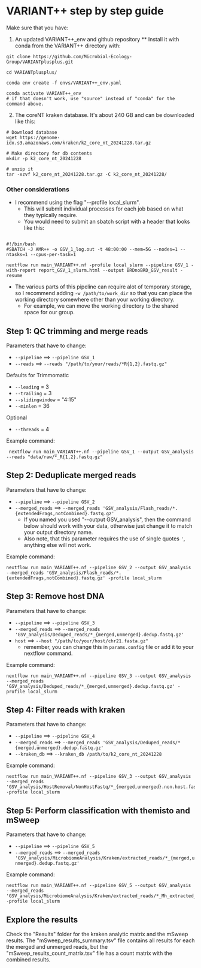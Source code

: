 # VARIANT++ step by step guide

Make sure that you have:
1. An updated VARIANT++_env and github repository
** Install it with conda from the VARIANT++ directory with: 
```
git clone https://github.com/Microbial-Ecology-Group/VARIANTplusplus.git

cd VARIANTplusplus/

conda env create -f envs/VARIANT++_env.yaml 

conda activate VARIANT++_env
# if that doesn't work, use "source" instead of "conda" for the command above.

```
2. The coreNT kraken database. It's about 240 GB and can be downloaded like this:
```
# Download database
wget https://genome-idx.s3.amazonaws.com/kraken/k2_core_nt_20241228.tar.gz

# Make directory for db contents
mkdir -p k2_core_nt_20241228

# unzip it 
tar -xzvf k2_core_nt_20241228.tar.gz -C k2_core_nt_20241228/ 
```

### Other considerations

* I recommend using the flag "--profile local_slurm". 
    * This will submit individual processes for each job based on what they typically require.
    * You would need to submit an sbatch script with a header that looks like this:

```

#!/bin/bash
#SBATCH -J AMR++ -o GSV_1_log.out -t 48:00:00 --mem=5G --nodes=1 --ntasks=1 --cpus-per-task=1

nextflow run main_VARIANT++.nf -profile local_slurm --pipeline GSV_1 -with-report report_GSV_1_slurm.html --output BRDnoBRD_GSV_result -resume
```

* The various parts of this pipeline can require alot of temporary storage, so I recommend adding `-w /path/to/work_dir` so that you can place the working directory somewhere other than your working directory.
    * For example, we can move the working directory to the shared space for our group.

## Step 1: QC trimming and merge reads

Parameters that have to change:
* `--pipeline` ==> `--pipeline GSV_1`
* `--reads`  ==> `--reads "/path/to/your/reads/*R{1,2}.fastq.gz"`

Defaults for Trimmomatic
* `--leading` = 3
* `--trailing` = 3
* `--slidingwindow` = "4:15"
* `--minlen` = 36

Optional
* `--threads` = 4


Example command:

```
 nextflow run main_VARIANT++.nf --pipeline GSV_1 --output GSV_analysis --reads "data/raw/*_R{1,2}.fastq.gz" 
```

## Step 2: Deduplicate merged reads

Parameters that have to change:
* `--pipeline` ==> `--pipeline GSV_2`
* `--merged_reads`  ==> `--merged_reads 'GSV_analysis/Flash_reads/*.{extendedFrags,notCombined}.fastq.gz'`
    * If you named you used "--output GSV_analysis", then the command below should work with your data, otherwise just change it to match your output directory name.
    * Also note, that this parameter requires the use of single quotes `'`, anything else will not work. 

Example command:
```
nextflow run main_VARIANT++.nf --pipeline GSV_2 --output GSV_analysis --merged_reads 'GSV_analysis/Flash_reads/*.{extendedFrags,notCombined}.fastq.gz' -profile local_slurm
```





## Step 3: Remove host DNA

Parameters that have to change:
* `--pipeline` ==> `--pipeline GSV_3`
* `--merged_reads`  ==> `--merged_reads 'GSV_analysis/Deduped_reads/*_{merged,unmerged}.dedup.fastq.gz'`
* `host` ==> `--host "/path/to/your/host/chr21.fasta.gz"` 
    * remember, you can change this in `params.config` file or add it to your nextflow command.

Example command:
```
nextflow run main_VARIANT++.nf --pipeline GSV_3 --output GSV_analysis --merged_reads 'GSV_analysis/Deduped_reads/*_{merged,unmerged}.dedup.fastq.gz' -profile local_slurm
``` 


## Step 4: Filter reads with kraken

Parameters that have to change:
* `--pipeline` ==> `--pipeline GSV_4`
* `--merged_reads`  ==> `--merged_reads 'GSV_analysis/Deduped_reads/*{merged,unmerged}.dedup.fastq.gz'`
* `--kraken_db` ==> `--kraken_db /path/to/k2_core_nt_20241228`


Example command:

```
nextflow run main_VARIANT++.nf --pipeline GSV_3 --output GSV_analysis --merged_reads 'GSV_analysis/HostRemoval/NonHostFastq/*_{merged,unmerged}.non.host.fastq.gz' -profile local_slurm
```

## Step 5: Perform classification with themisto and mSweep

Parameters that have to change:
* `--pipeline` ==> `--pipeline GSV_5`
* `--merged_reads`  ==> `--merged_reads 'GSV_analysis/MicrobiomeAnalysis/Kraken/extracted_reads/*_{merged,unmerged}.dedup.fastq.gz'`


Example command:
```
nextflow run main_VARIANT++.nf --pipeline GSV_5 --output GSV_analysis --merged_reads 'GSV_analysis/MicrobiomeAnalysis/Kraken/extracted_reads/*_Mh_extracted_{merged,unmerged}.fastq.gz' -profile local_slurm
```

## Explore the results

Check the "Results" folder for the kraken analytic matrix and the mSweep results. The "mSweep_results_summary.tsv" file contains all results for each the merged and unmerged reads, but the "mSweep_results_count_matrix.tsv" file has a count matrix with the combined results.